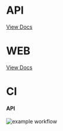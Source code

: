 # API
[View Docs](./api/README.md)

# WEB
[View Docs](./web/README.md)

# CI
#### API
![example workflow](https://github.com/chadmmills/forkit/actions/workflows/api-ci.yml/badge.svg)

